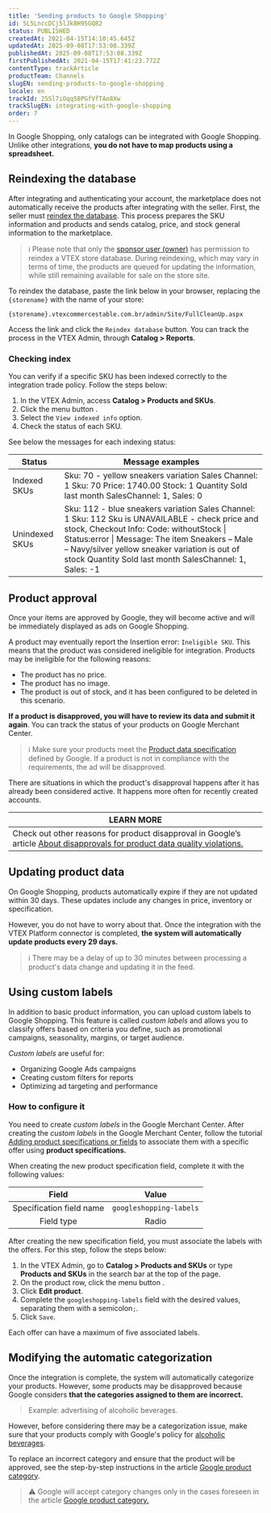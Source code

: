 ```yaml
---
title: 'Sending products to Google Shopping'
id: 5L5LnccDCj5lJk8H95GQ82
status: PUBLISHED
createdAt: 2021-04-15T14:10:45.645Z
updatedAt: 2025-09-08T17:53:08.339Z
publishedAt: 2025-09-08T17:53:08.339Z
firstPublishedAt: 2021-04-15T17:41:23.772Z
contentType: trackArticle
productTeam: Channels
slugEN: sending-products-to-google-shopping
locale: en
trackId: 25Sl7iOqq58PGfVfTAo8Xw
trackSlugEN: integrating-with-google-shopping
order: 7
---
```


In Google Shopping, only catalogs can be integrated with Google Shopping. Unlike other integrations, **you do not have to map products using a spreadsheet.**

## Reindexing the database

After integrating and authenticating your account, the marketplace does not automatically receive the products after integrating with the seller. First, the seller must [reindex the database](https://help.vtex.com/en/tutorial/entendendo-o-funcionamento-da-indexacao). This process prepares the SKU information and products and sends catalog, price, and stock general information to the marketplace.  

> ℹ️ Please note that only the [sponsor user (owner)](https://help.vtex.com/en/tracks/contas-e-permissoes--5PxyAgZrtiYlaYZBTlhJ2A/56Bd0KpwbvAji1aFs94xdA) has permission to reindex a VTEX store database. During reindexing, which may vary in terms of time, the products are queued for updating the information, while still remaining available for sale on the store site.

To reindex the database, paste the link below in your browser, replacing the `{storename}` with the name of your store:

`{storename}.vtexcommercestable.com.br/admin/Site/FullCleanUp.aspx`

Access the link and click the `Reindex database` button. You can track the process in the VTEX Admin, through **Catalog > Reports**.

### Checking index

You can verify if a specific SKU has been indexed correctly to the integration trade policy. Follow the steps below:

1. In the VTEX Admin, access **Catalog > Products and SKUs**.
2. Click the menu button <i class="fas fa-angle-down"></i> .  
3. Select the `View indexed info` option.
4. Check the status of each SKU. 

See below the messages for each indexing status:  

| **Status** | **Message examples** |
|---|---|
| Indexed SKUs | Sku: 70 - yellow sneakers variation Sales Channel: 1 Sku: 70 Price: 1740.00 Stock: 1 Quantity Sold last month SalesChannel: 1, Sales: 0 |
| Unindexed SKUs	 | Sku: 112 - blue sneakers variation Sales Channel: 1 Sku: 112 Sku is UNAVAILABLE - check price and stock, Checkout Info: Code: withoutStock \| Status:error \| Message: The item Sneakers – Male – Navy/silver yellow sneaker variation is out of stock Quantity Sold last month SalesChannel: 1, Sales: -1 |

## Product approval

Once your items are approved by Google, they will become active and will be immediately displayed as ads on Google Shopping.

A product may eventually report the Insertion error: `Ineligible SKU`. This means that the product was considered ineligible for integration. Products may be ineligible for the following reasons:  

- The product has no price.  
- The product has no image.  
- The product is out of stock, and it has been configured to be deleted in this scenario.  

**If a product is disapproved, you will have to review its data and submit it again**. You can track the status of your products on Google Merchant Center.

> ℹ️ Make sure your products meet the [Product data specification](https://support.google.com/merchants/answer/7052112?visit_id=637492777706451215-3729304881&rd=1&hl=en) defined by Google. If a product is not in compliance with the requirements, the ad will be disapproved.

There are situations in which the product's disapproval happens after it has already been considered active. It happens more often for recently created accounts.

| **LEARN MORE** |
| ---------- |
|Check out other reasons for product disapproval in Google’s article [About disapprovals for product data quality violations.](https://support.google.com/merchants/answer/9227009?hl=en)|

## Updating product data

On Google Shopping, products automatically expire if they are not updated within 30 days. These updates include any changes in price, inventory or specification.

However, you do not have to worry about that. Once the integration with the VTEX Platform connector is completed, **the system will automatically update products every 29 days.**

> ℹ️ There may be a delay of up to 30 minutes between processing a product's data change and updating it in the feed.

## Using custom labels

In addition to basic product information, you can upload custom labels to Google Shopping. This feature is called *custom labels* and allows you to classify offers based on criteria you define, such as promotional campaigns, seasonality, margins, or target audience.  

*Custom labels* are useful for:  

- Organizing Google Ads campaigns  
- Creating custom filters for reports  
- Optimizing ad targeting and performance  

### How to configure it

You need to create *custom labels* in the Google Merchant Center. After creating the *custom labels* in the Google Merchant Center, follow the tutorial [Adding product specifications or fields](https://help.vtex.com/en/tutorial/cadastrar-especificacoes-ou-campos-de-produto--tutorials_106) to associate them with a specific offer using **product specifications.**  

When creating the new product specification field, complete it with the following values:  

| **Field** | **Value** |
|:---: | :---: |
| Specification field name | `googleshopping-labels`|
| Field type | Radio |

After creating the new specification field, you must associate the labels with the offers. For this step, follow the steps below:  

1. In the VTEX Admin, go to **Catalog > Products and SKUs** or type **Products and SKUs** in the search bar at the top of the page.  
2. On the product row, click the menu button <i class="fas fa-ellipsis-v" aria-hidden="true"></i>.  
3. Click **Edit product**.  
4. Complete the `googleshopping-labels` field with the desired values, separating them with a semicolon`;`.  
5. Click `Save`.  

<div class=”alert alert-warning”>
Each offer can have a maximum of five associated labels. 
</div>

## Modifying the automatic categorization

Once the integration is complete, the system will automatically categorize your products. However, some products may be disapproved because Google considers **that the categories assigned to them are incorrect.**

>Example: advertising of alcoholic beverages.

However, before considering there may be a categorization issue, make sure that your products comply with Google's policy for [alcoholic beverages](https://support.google.com/merchants/answer/6150139?hl=en#zippy=%2Cbebidas-alco%C3%B3licas).

To replace an incorrect category and ensure that the product will be approved, see the step-by-step instructions in the article [Google product category](https://support.google.com/merchants/answer/6324436?hl=en).

> ⚠️ Google will accept category changes only in the cases foreseen in the article [Google product category.](https://support.google.com/merchants/answer/6324436?hl=en)

